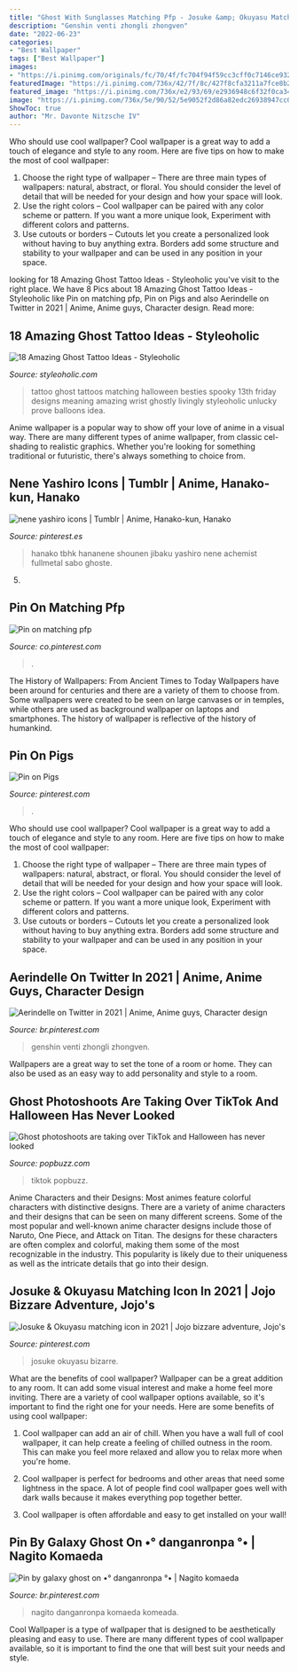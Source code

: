 ```yaml
---
title: "Ghost With Sunglasses Matching Pfp - Josuke &amp; Okuyasu Matching Icon In 2021"
description: "Genshin venti zhongli zhongven"
date: "2022-06-23"
categories:
- "Best Wallpaper"
tags: ["Best Wallpaper"]
images:
- "https://i.pinimg.com/originals/fc/70/4f/fc704f94f59cc3cff0c7146ce9323f36.jpg"
featuredImage: "https://i.pinimg.com/736x/42/7f/8c/427f8cfa3211a7fce8b2ce1644329b65.jpg"
featured_image: "https://i.pinimg.com/736x/e2/93/69/e2936948c6f32f0ca3406060a321ed53.jpg"
image: "https://i.pinimg.com/736x/5e/90/52/5e9052f2d86a82edc26938947cc05622.jpg"
ShowToc: true
author: "Mr. Davonte Nitzsche IV"
---
```



Who should use cool wallpaper?
Cool wallpaper is a great way to add a touch of elegance and style to any room. Here are five tips on how to make the most of cool wallpaper: 
1) Choose the right type of wallpaper – There are three main types of wallpapers: natural, abstract, or floral. You should consider the level of detail that will be needed for your design and how your space will look. 
2) Use the right colors – Cool wallpaper can be paired with any color scheme or pattern. If you want a more unique look, Experiment with different colors and patterns. 
3) Use cutouts or borders – Cutouts let you create a personalized look without having to buy anything extra. Borders add some structure and stability to your wallpaper and can be used in any position in your space.

	

		
looking for 18 Amazing Ghost Tattoo Ideas - Styleoholic you've visit to the right place. We have 8 Pics about 18 Amazing Ghost Tattoo Ideas - Styleoholic like Pin on matching pfp, Pin on Pigs and also Aerindelle on Twitter in 2021 | Anime, Anime guys, Character design. Read more:
		
    
## 18 Amazing Ghost Tattoo Ideas - Styleoholic

<img loading=lazy src="https://i.styleoholic.com/2018/10/Matching-Halloween-tattoos-on-the-wrists.jpg" onerror="this.onerror=null;this.src='https://tse4.mm.bing.net/th?id=OIP.AW1bvS0r_vjOuV-ZHC-JjwHaGx&amp;pid=15.1';" alt="18 Amazing Ghost Tattoo Ideas - Styleoholic">

_Source: styleoholic.com_

>tattoo ghost tattoos matching halloween besties spooky 13th friday designs meaning amazing wrist ghostly livingly styleoholic unlucky prove balloons idea. 

	

Anime wallpaper is a popular way to show off your love of anime in a visual way. There are many different types of anime wallpaper, from classic cel-shading to realistic graphics. Whether you're looking for something traditional or futuristic, there's always something to choice from.

    
## Nene Yashiro Icons | Tumblr | Anime, Hanako-kun, Hanako

<img loading=lazy src="https://i.pinimg.com/736x/e2/fa/b2/e2fab2421b2ce71b0a2673bfd9074d7f.jpg" onerror="this.onerror=null;this.src='https://tse1.mm.bing.net/th?id=OIP.Wptro81mfRIN2kyHcqMkHAHaHa&amp;pid=15.1';" alt="nene yashiro icons | Tumblr | Anime, Hanako-kun, Hanako">

_Source: pinterest.es_

>hanako tbhk hananene shounen jibaku yashiro nene achemist fullmetal sabo ghoste. 

	

5.

    
## Pin On Matching Pfp

<img loading=lazy src="https://i.pinimg.com/736x/5e/90/52/5e9052f2d86a82edc26938947cc05622.jpg" onerror="this.onerror=null;this.src='https://tse2.mm.bing.net/th?id=OIP.kpPqoUH_SMMu9fHTo432igHaHa&amp;pid=15.1';" alt="Pin on matching pfp">

_Source: co.pinterest.com_

>. 

	

The History of Wallpapers: From Ancient Times to Today
Wallpapers have been around for centuries and there are a variety of them to choose from. Some wallpapers were created to be seen on large canvases or in temples, while others are used as background wallpaper on laptops and smartphones. The history of wallpaper is reflective of the history of humankind.

    
## Pin On Pigs

<img loading=lazy src="https://i.pinimg.com/originals/fc/70/4f/fc704f94f59cc3cff0c7146ce9323f36.jpg" onerror="this.onerror=null;this.src='https://tse1.mm.bing.net/th?id=OIP.nn_MFUzaiWgpgg6s1iWsVgHaHZ&amp;pid=15.1';" alt="Pin on Pigs">

_Source: pinterest.com_

>. 

	

Who should use cool wallpaper?
Cool wallpaper is a great way to add a touch of elegance and style to any room. Here are five tips on how to make the most of cool wallpaper: 
1) Choose the right type of wallpaper – There are three main types of wallpapers: natural, abstract, or floral. You should consider the level of detail that will be needed for your design and how your space will look. 
2) Use the right colors – Cool wallpaper can be paired with any color scheme or pattern. If you want a more unique look, Experiment with different colors and patterns. 
3) Use cutouts or borders – Cutouts let you create a personalized look without having to buy anything extra. Borders add some structure and stability to your wallpaper and can be used in any position in your space.

    
## Aerindelle On Twitter In 2021 | Anime, Anime Guys, Character Design

<img loading=lazy src="https://i.pinimg.com/736x/42/7f/8c/427f8cfa3211a7fce8b2ce1644329b65.jpg" onerror="this.onerror=null;this.src='https://tse2.mm.bing.net/th?id=OIP.Es-kHZ_gkUjEu39b7a4jVwHaJB&amp;pid=15.1';" alt="Aerindelle on Twitter in 2021 | Anime, Anime guys, Character design">

_Source: br.pinterest.com_

>genshin venti zhongli zhongven. 

	

Wallpapers are a great way to set the tone of a room or home. They can also be used as an easy way to add personality and style to a room.

    
## Ghost Photoshoots Are Taking Over TikTok And Halloween Has Never Looked

<img loading=lazy src="https://images.popbuzz.com/images/190852?width=680&amp;crop=16_9&amp;signature=6-F63I2SvgvNu-V4E5SYbMJ9LFo=" onerror="this.onerror=null;this.src='https://tse3.mm.bing.net/th?id=OIP.ntml29bUvO1UtkaEZk4PPwHaEK&amp;pid=15.1';" alt="Ghost photoshoots are taking over TikTok and Halloween has never looked">

_Source: popbuzz.com_

>tiktok popbuzz. 

	

Anime Characters and their Designs: Most animes feature colorful characters with distinctive designs.
There are a variety of anime characters and their designs that can be seen on many different screens. Some of the most popular and well-known anime character designs include those of Naruto, One Piece, and Attack on Titan. The designs for these characters are often complex and colorful, making them some of the most recognizable in the industry. This popularity is likely due to their uniqueness as well as the intricate details that go into their design.

    
## Josuke &amp; Okuyasu Matching Icon In 2021 | Jojo Bizzare Adventure, Jojo&#039;s

<img loading=lazy src="https://i.pinimg.com/736x/2b/00/31/2b0031574efc9f6abbfc7b3e3abfcaa4.jpg" onerror="this.onerror=null;this.src='https://tse1.mm.bing.net/th?id=OIP._cg-PlGH23QdtAJK7hgYnwHaHa&amp;pid=15.1';" alt="Josuke &amp; Okuyasu matching icon in 2021 | Jojo bizzare adventure, Jojo&#039;s">

_Source: pinterest.com_

>josuke okuyasu bizarre. 

	

What are the benefits of cool wallpaper?
Wallpaper can be a great addition to any room. It can add some visual interest and make a home feel more inviting. There are a variety of cool wallpaper options available, so it's important to find the right one for your needs. Here are some benefits of using cool wallpaper: 
1. Cool wallpaper can add an air of chill. When you have a wall full of cool wallpaper, it can help create a feeling of chilled outness in the room. This can make you feel more relaxed and allow you to relax more when you're home. 

2. Cool wallpaper is perfect for bedrooms and other areas that need some lightness in the space. A lot of people find cool wallpaper goes well with dark walls because it makes everything pop together better. 

3. Cool wallpaper is often affordable and easy to get installed on your wall!

    
## Pin By Galaxy Ghost On •° ︎danganronpa ︎°• | Nagito Komaeda

<img loading=lazy src="https://i.pinimg.com/736x/e2/93/69/e2936948c6f32f0ca3406060a321ed53.jpg" onerror="this.onerror=null;this.src='https://tse2.mm.bing.net/th?id=OIP.fynhgf5a-LRo96SKOwNE6QHaHa&amp;pid=15.1';" alt="Pin by galaxy ghost on •° ︎danganronpa ︎°• | Nagito komaeda">

_Source: br.pinterest.com_

>nagito danganronpa komaeda komeada. 

	

Cool Wallpaper is a type of wallpaper that is designed to be aesthetically pleasing and easy to use. There are many different types of cool wallpaper available, so it is important to find the one that will best suit your needs and style.

